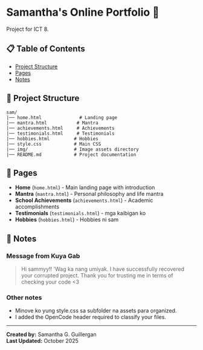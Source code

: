 # Samantha's Online Portfolio 🌟

Project for ICT 8.

## 📋 Table of Contents
- [Project Structure](#project-structure)
- [Pages](#pages)
- [Notes](#notes)


## 📁 Project Structure

```
sam/
|── home.html              # Landing page
|── mantra.html           # Mantra
|── achievements.html     # Achievements
|── testimonials.html     # Testimonials
|── hobbies.html         # Hobbies
|── style.css            # Main CSS
|── img/                 # Image assets directory
|── README.md            # Project documentation
```

## 📄 Pages

- **Home** (`home.html`) - Main landing page with introduction
- **Mantra** (`mantra.html`) - Personal philosophy and life mantra
- **School Achievements** (`achievements.html`) - Academic accomplishments
- **Testimonials** (`testimonials.html`) - mga kaibigan ko
- **Hobbies** (`hobbies.html`) - Hobbies ni sam

## 📝 Notes

### Message from Kuya Gab
> Hi sammyy!! 'Wag ka nang umiyak. I have successfully recovered your corrupted project.
> Thank you for trusting me in terms of checking your code <3

### Other notes

- Minove ko yung style.css sa subfolder na assets para organized.
- I added the OpenCode header required to classify your files.

---

**Created by:** Samantha G. Guillergan  
**Last Updated:** October 2025  


